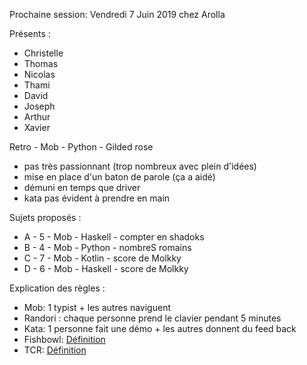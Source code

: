 Prochaine session: Vendredi 7 Juin 2019 chez Arolla

Présents :
- Christelle
- Thomas
- Nicolas
- Thami
- David
- Joseph
- Arthur
- Xavier


Retro - Mob - Python - Gilded rose
 - pas très passionnant (trop nombreux avec plein d'idées)
 - mise en place d'un baton de parole (ça a aidé)
 - démuni en temps que driver
 - kata pas évident à prendre en main

Sujets proposés :
- A - 5 - Mob - Haskell - compter en shadoks
- B - 4 - Mob - Python - nombreS romains
- C - 7 - Mob - Kotlin - score de Molkky
- D - 6 - Mob - Haskell - score de Molkky

 
Explication des règles :
* Mob: 1 typist + les autres naviguent
* Randori : chaque personne prend le clavier pendant 5 minutes
* Kata: 1 personne fait une démo + les autres donnent du feed back
* Fishbowl: [Définition](https://en.wikipedia.org/wiki/Fishbowl_(conversation))
* TCR: [Définition](https://medium.com/@kentbeck_7670/test-commit-revert-870bbd756864)

  
